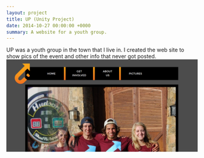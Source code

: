 ```yaml
---
layout: project
title: UP (Unity Project)
date: 2014-10-27 00:00:00 +0000
summary: A website for a youth group.
---
```


UP was a youth group in the town that I live in. I created the web site to show pics of the event and other info that never got posted.<br />
<img src="/images/UPScreen.png" />
